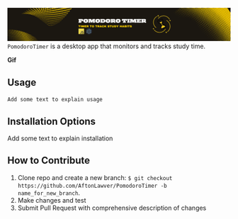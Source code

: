 ![Image not found!](assets/images/banner.png)
`PomodoroTimer` is a desktop app that monitors and tracks study time.

**Gif**

**Usage**
---

```
Add some text to explain usage
```

**Installation Options**
---

Add some text to explain installation

**How to Contribute**
---

1. Clone repo and create a new branch: `$ git checkout https://github.com/AftonLawver/PomodoroTimer -b name_for_new_branch`.
2. Make changes and test
3. Submit Pull Request with comprehensive description of changes
